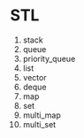 # STL

1. stack
2. queue
3. priority_queue
4. list
5. vector
6. deque
7. map
8. set
9. multi_map
10. multi_set
